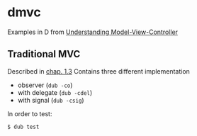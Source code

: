 # dmvc

Examples in D from [Understanding Model-View-Controller](https://stefanoborini.gitbooks.io/modelviewcontroller/)

## Traditional MVC

Described in [chap. 1.3](https://stefanoborini.gitbooks.io/modelviewcontroller/content/01_from_smartui_to_traditional_mvc/03_traditional_mvc.html)
Contains three different implementation
- observer (`dub -co`)
- with delegate (`dub -cdel`)
- with signal (`dub -csig`)

In order to test:
```
$ dub test
```
